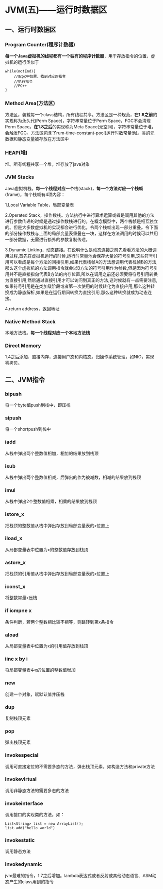 # JVM(五)——运行时数据区

## 一、运行时数据区

### Program Counter(程序计数器)

**每一个Java虚拟机的线程都有一个独有的程序计数器**，用于存放指令的位置，虚拟机的运行类似于

```
while(notEnd){
	//取pc中位置，找到对应的指令
	//执行指令
	//PC++
}
```



### Method Area(方法区)

方法区，装载每一个class结构，所有线程共享。方法区是一种规范，**在1.8之前**的实现称为永久代(Perm Space)，字符串常量位于Perm Space，FGC不会清理Perm Space。**在1.8之后**的实现称为Meta Space(元空间)，字符串常量位于堆，会触发FGC。方法区包含了rum-time-constant-pool(运行时数常量池)。类的元数据和静态变量被存放在方法区中



### HEAP(堆)

堆。所有线程共享一个堆，堆存放了java对象



### JVM Stacks

Java虚拟机栈。**每一个线程对应一个**栈(stack)，**每一个方法对应一个栈帧**(frame)，每个栈帧有4项内容：

1.Local Variable Table，局部变量表

2.Operated Stack，操作数栈。方法执行中进行算术运算或者是调用其他的方法进行参数传递的时候是通过操作数栈进行的。在概念模型中，两个栈帧是相互独立的。但是大多数虚拟机的实现都会进行优化，令两个栈帧出现一部分重叠。令下面的部分操作数栈与上面的局部变量表重叠在一块，这样在方法调用的时候可以共用一部分数据，无需进行额外的参数复制传递。

3.Dynamic Linking，动态链接。在说明什么是动态连接之前先看看方法的大概调用过程,首先在虚拟机运行的时候,运行时常量池会保存大量的符号引用,这些符号引用可以看成是每个方法的间接引用,如果代表栈帧A的方法想调用代表栈帧B的方法,那么这个虚拟机的方法调用指令就会以B方法的符号引用作为参数,但是因为符号引用并不是直接指向代表B方法的内存位置,所以在调用之前还必须要将符号引用转换为直接引用,然后通过直接引用才可以访问到真正的方法,这时候就有一点需要注意,如果符号引用是在类加载阶段或者第一次使用的时候转化为直接应用,那么这种转换成为静态解析,如果是在运行期间转换为直接引用,那么这种转换就成为动态连接。

4.return address，返回地址



### Native Method Stack

本地方法栈。**每一个线程对应一个本地方法栈**



### Direct Memory

1.4之后添加，直接内存，连接用户态和内核态。归操作系统管理，如NIO，实现零拷贝。



## 二、JVM指令

### bipush

将一个byte值push到栈中，即压栈

### sipush

将一个shortpush到栈中

### iadd

从栈中弹出两个整数值相加，相加的结果放到栈顶

### isub

从栈中弹出两个整数值相减，后弹出的作为被减数，相减的结果放到栈顶

### imul

从栈中弹出2个整数值相乘，相乘的结果放到栈顶

### istore_x

把栈顶的整数值从栈中弹出存放到局部变量表的x位置上

### iload_x

从局部变量表中位置为x的整数值存放到栈顶

### astore_x

把栈顶的引用值从栈中弹出存放到局部变量表的x位置上

### iconst_x

将整数常量x压栈

### if icmpne x

条件判断，若两个整数相比较不相等，则跳转到第x条指令

### aload

从局部变量表中位置为x的引用值存放到栈顶

### iinc x by i

将局部变量表中x的位置的整数值增加i

### new

创建一个对象，赋默认值并压栈

### dup

复制栈顶元素

### pop

弹出栈顶元素

### invokespecial

调用可直接定位的不需要多态的方法，弹出栈顶元素。如构造方法和private方法

### invokevirtual

调用非静态方法的需要多态的方法

### invokeinterface

调用接口的实现类的方法，如：

```
List<String> list = new ArrayList();
list.add("hello world")
```

### invokestatic

调用静态方法

### invokedynamic

jvm最难的指令，1.7之后增加。lambda表达式或者反射或其他动态语言、ASM动态产生的class用到的指令



